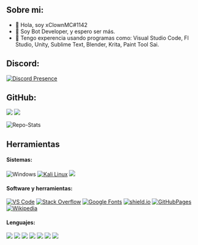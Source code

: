 ## Sobre mi:

- 👋 Hola, soy xClownMC#1142
- 👀 Soy Bot Developer, y espero ser más.
- 🌱 Tengo experencia usando programas como: Visual Studio Code, Fl Studio, Unity, Sublime Text, Blender, Krita, Paint Tool Sai.

## Discord:

[![Discord Presence](https://lanyard.cnrad.dev/api/852656822581461013)](https://discord.com/users/852656822581461013)

## GitHub:
<a href="https://github.com/MonkDev-Oficial" alt="https://github.com/MonkDev-Oficial"><img src="https://img.shields.io/static/v1?style=for-the-badge&label=CREATED%20BY&message=MonkDev-Oficial&color=000000&logo=GitHub"></a>
<img src="https://img.shields.io/github/license/MonkDev-Oficial/systems-for-djs?style=for-the-badge">

![Repo-Stats](https://github-readme-stats.vercel.app/api/top-langs/?username=MonkDev-Oficial&theme=dark)

## Herramientas
<h4>Sistemas:</h4>
<div>
<img src="https://img.shields.io/badge/Windows-7-0078D6.svg?style=for-the-badge&logo=Windows&logoColor=white" alt="Windows">
<a href="https://kali.org"><img src="https://img.shields.io/badge/Kali%20Linux-557C94.svg?style=for-the-badge&logo=Kali-Linux&logoColor=white" alt="Kali Linux"></a>
<img src="https://img.shields.io/badge/Android-11-3DDC84.svg?style=for-the-badge&logo=Android&logoColor=white" at="Android">
</div>


<h4>Software y herramientas:</h4>
<div>
<a href="https://code.visualstudio.com/"><img src="https://img.shields.io/badge/Visual%20Studio%20Code-007ACC.svg?style=for-the-badge&logo=Visual-Studio-Code&logoColor=white" alt="VS Code"></a>
<a href="https://stackoverflow.com"><img src="https://img.shields.io/badge/Stack%20Overflow-F58025.svg?style=for-the-badge&logo=Stack-Overflow&logoColor=white" alt="Stack Overflow"></a>
<a href="https://fonts.google.com"><img src="https://img.shields.io/badge/Google%20Fonts-4285F4.svg?style=for-the-badge&logo=Google-Fonts&logoColor=white" alt="Google Fonts"></a>
<a href="https://shields.io"><img src="https://img.shields.io/badge/Shields.io-000000.svg?style=for-the-badge&logo=shieldsdotio&logoColor=white" alt="shield.io"></a>
<a href="https://pages.github.com/"><img src="https://img.shields.io/badge/GitHub%20Pages-222222.svg?style=for-the-badge&logo=GitHub-Pages&logoColor=white" alt="GitHubPages"></a>
<a href="https://www.wikipedia.org/"><img src="https://img.shields.io/badge/Wikipedia-000000.svg?style=for-the-badge&logo=Wikipedia&logoColor=white" alt="Wikipedia"></a>
</div>

<h4>Lenguajes:</h4>
<div>
<img src="https://img.shields.io/badge/javascript-%23323330.svg?style=for-the-badge&logo=javascript&logoColor=%23F7DF1E)">
<img src="https://img.shields.io/badge/Python-FFD43B?style=for-the-badge&logo=python&logoColor=black">
<img src="https://img.shields.io/badge/HTML-F06529?style=for-the-badge&logo=html5&logoColor=white">
<img src="https://img.shields.io/badge/JSON-000000.svg?style=for-the-badge&logo=JSON&logoColor=white">
<img src="https://img.shields.io/badge/node.js-6DA55F?style=for-the-badge&logo=node.js&logoColor=white">
<img src="https://img.shields.io/badge/CSS-2965F1?&style=for-the-badge&logo=css3&logoColor=white">
<img src="https://img.shields.io/badge/Markdown-000000?style=for-the-badge&logo=markdown&logoColor=white">
</div>
